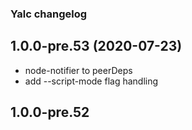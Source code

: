 ### Yalc changelog

## 1.0.0-pre.53 (2020-07-23)

- node-notifier to peerDeps
- add --script-mode flag handling

## 1.0.0-pre.52 


